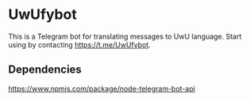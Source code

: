 # UwUfybot

This is a Telegram bot for translating messages to UwU language.
Start using by contacting https://t.me/UwUfybot.

## Dependencies

https://www.npmjs.com/package/node-telegram-bot-api
